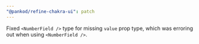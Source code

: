 ```yaml
---
"@pankod/refine-chakra-ui": patch
---
```


Fixed `<NumberField />` type for missing `value` prop type, which was erroring out when using `<NumberField />`.
